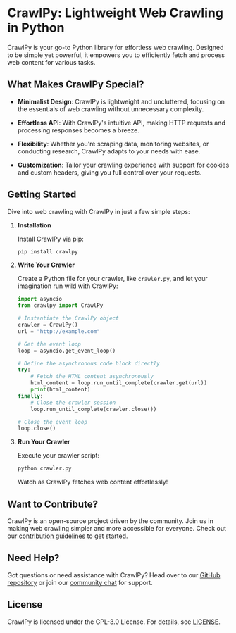 # CrawlPy: Lightweight Web Crawling in Python

CrawlPy is your go-to Python library for effortless web crawling. Designed to be simple yet powerful, it empowers you to efficiently fetch and process web content for various tasks.

## What Makes CrawlPy Special?

- **Minimalist Design**: CrawlPy is lightweight and uncluttered, focusing on the essentials of web crawling without unnecessary complexity.

- **Effortless API**: With CrawlPy's intuitive API, making HTTP requests and processing responses becomes a breeze.

- **Flexibility**: Whether you're scraping data, monitoring websites, or conducting research, CrawlPy adapts to your needs with ease.

- **Customization**: Tailor your crawling experience with support for cookies and custom headers, giving you full control over your requests.

## Getting Started

Dive into web crawling with CrawlPy in just a few simple steps:

1. **Installation**

    Install CrawlPy via pip:

    ```bash
    pip install crawlpy
    ```

2. **Write Your Crawler**

    Create a Python file for your crawler, like `crawler.py`, and let your imagination run wild with CrawlPy:

    ```python
    import asyncio
    from crawlpy import CrawlPy
    
    # Instantiate the CrawlPy object
    crawler = CrawlPy()
    url = "http://example.com"
    
    # Get the event loop
    loop = asyncio.get_event_loop()
    
    # Define the asynchronous code block directly
    try:
        # Fetch the HTML content asynchronously
        html_content = loop.run_until_complete(crawler.get(url))
        print(html_content)
    finally:
        # Close the crawler session
        loop.run_until_complete(crawler.close())
    
    # Close the event loop
    loop.close()
    ```

3. **Run Your Crawler**

    Execute your crawler script:

    ```bash
    python crawler.py
    ```

    Watch as CrawlPy fetches web content effortlessly!

## Want to Contribute?

CrawlPy is an open-source project driven by the community. Join us in making web crawling simpler and more accessible for everyone. Check out our [contribution guidelines](CONTRIBUTING.md) to get started.

## Need Help?

Got questions or need assistance with CrawlPy? Head over to our [GitHub repository](https://github.com/crawlpy/crawlpy) or join our [community chat](https://discord.gg/jU5tpK2jqf) for support.

## License

CrawlPy is licensed under the GPL-3.0 License. For details, see [LICENSE](LICENSE).
